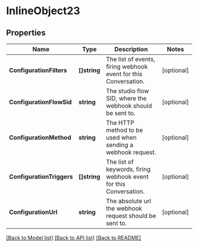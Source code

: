 # InlineObject23

## Properties

Name | Type | Description | Notes
------------ | ------------- | ------------- | -------------
**ConfigurationFilters** | **[]string** | The list of events, firing webhook event for this Conversation. | [optional] 
**ConfigurationFlowSid** | **string** | The studio flow SID, where the webhook should be sent to. | [optional] 
**ConfigurationMethod** | **string** | The HTTP method to be used when sending a webhook request. | [optional] 
**ConfigurationTriggers** | **[]string** | The list of keywords, firing webhook event for this Conversation. | [optional] 
**ConfigurationUrl** | **string** | The absolute url the webhook request should be sent to. | [optional] 

[[Back to Model list]](../README.md#documentation-for-models) [[Back to API list]](../README.md#documentation-for-api-endpoints) [[Back to README]](../README.md)


